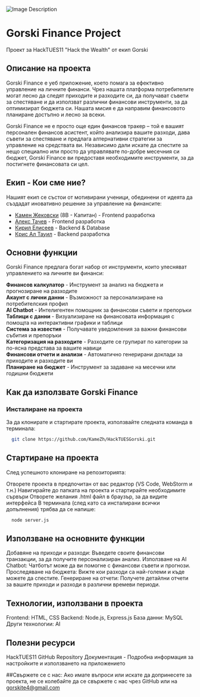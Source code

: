 ![Image Description](https://i.postimg.cc/WpX89NKC/gorsko-logo.png)

# Gorski Finance Project
Проект за HackTUES11 "Hack the Wealth" от екип Gorski

## Описание на проекта
Gorski Finance е уеб приложение, което помага за ефективно управление на личните финанси. Чрез нашата платформа потребителите могат лесно да следят приходите и разходите си, да получават съвети за спестяване и да използват различни финансови инструменти, за да оптимизират бюджета си. Нашата мисия е да направим финансовото планиране достъпно и лесно за всеки.

Gorski Finance не е просто още един финансов тракер – той е вашият персонален финансов асистент, който анализира вашите разходи, дава съвети за спестяване и предлага алтернативни стратегии за управление на средствата ви. Независимо дали искате да спестите за нещо специално или просто да управлявате по-добре месечния си бюджет, Gorski Finance ви предоставя необходимите инструменти, за да постигнете финансовата си цел.

## Екип - Кои сме ние?
Нашият екип се състои от мотивирани ученици, обединени от идеята да създадат иновативно решение за управление на финансите:

- [Камен Жековски](https://github.com/KameZh) (8В - Капитан) - Frontend разработка
- [Алекс Тачев](https://github.com/AleksTach) - Frontend разработка
- [Кирил Елисеев](https://github.com/Kircho-code) - Backend & Database
- [Крис Ал Тауил](https://github.com/Kiks07Bg) - Backend разработка

## Основни функции
Gorski Finance предлага богат набор от инструменти, които улесняват управлението на личните ви финанси:

**Финансов калкулатор** - Инструмент за анализ на бюджета и прогнозиране на разходите  
**Акаунт с лични данни** - Възможност за персонализиране на потребителския профил  
**AI Chatbot** - Интелигентен помощник за финансови съвети и препоръки  
**Таблици с данни** - Визуализиране на финансовата информация с помощта на интерактивни графики и таблици  
**Система за известия** - Получавате уведомления за важни финансови събития и препоръки  
**Категоризация на разходите** - Разходите се групират по категории за по-ясна представа за вашите навици  
**Финансови отчети и анализи** - Автоматично генерирани доклади за приходите и разходите ви  
**Планиране на бюджет** - Инструмент за задаване на месечни или годишни бюджети  

## Как да използвате Gorski Finance
### Инсталиране на проекта
За да клонирате и стартирате проекта, използвайте следната команда в терминала:
```bash
  git clone https://github.com/KameZh/HackTUESGorski.git
```
## Стартиране на проекта
След успешното клониране на репозиторията:

Отворете проекта в предпочитан от вас редактор (VS Code, WebStorm и т.н.)
Навигирайте до папката на проекта и стартирайте необходимите сървъри
Отворете желания .html файл в браузър, за да видите интерфейса
В терминала (след като са инсталирани всички допълнения) трябва да се напише:
```bash
  node server.js
```

## Използване на основните функции
Добавяне на приходи и разходи: Въведете своите финансови транзакции, за да получите персонализиран анализ.
Използване на AI Chatbot: Чатботът може да ви помогне с финансови съвети и прогнози.
Проследяване на бюджета: Вижте кои разходи са най-големи и къде можете да спестите.
Генериране на отчети: Получете детайлни отчети за вашите приходи и разходи в различни времеви периоди.

## Технологии, използвани в проекта
Frontend: HTML, CSS
Backend: Node.js, Express.js
База данни: MySQL
Други технологии: AI

## Полезни ресурси
HackTUES11
GitHub Repository
Документация - Подробна информация за настройките и използването на приложението

##Свържете се с нас: Ако имате въпроси или искате да допринесете за проекта, не се колебайте да се свържете с нас чрез GitHub или на gorskite4@gmail.com

